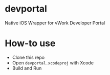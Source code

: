 # devportal
Native iOS Wrapper for vWork Developer Portal

# How-to use

- Clone this repo
- Open `devportal.xcodeproj` with Xcode
- Build and Run
